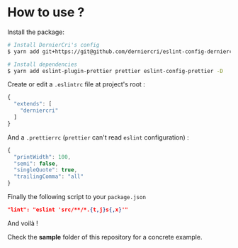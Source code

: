 # How to use ?

Install the package:

```bash
# Install DernierCri's config
$ yarn add git+https://git@github.com/derniercri/eslint-config-derniercri.git -D

# Install dependencies
$ yarn add eslint-plugin-prettier prettier eslint-config-prettier -D
```

Create or edit a `.eslintrc` file at project's root :

```js
{
  "extends": [
    "derniercri"
  ]
}
```

And a `.prettierrc` (`prettier` can't read `eslint` configuration) :

```js
{
  "printWidth": 100,
  "semi": false,
  "singleQuote": true,
  "trailingComma": "all"
}
```

Finally the following script to your `package.json`

```json
"lint": "eslint 'src/**/*.{t,j}s{,x}'"
```

And voilà !

Check the **sample** folder of this repository for a concrete example.
